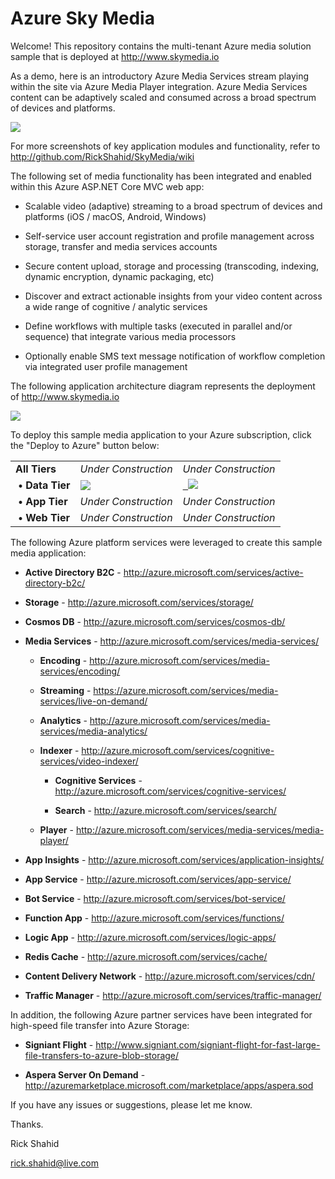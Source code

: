 # Azure Sky Media

Welcome! This repository contains the multi-tenant Azure media solution sample that is deployed at http://www.skymedia.io

As a demo, here is an introductory Azure Media Services stream playing within the site via Azure Media Player integration. Azure Media Services content can be adaptively scaled and consumed across a broad spectrum of devices and platforms.

![](http://skystorage.azureedge.net/Snip01.ApplicationHome.png)

For more screenshots of key application modules and functionality, refer to http://github.com/RickShahid/SkyMedia/wiki

The following set of media functionality has been integrated and enabled within this Azure ASP.NET Core MVC web app:

* Scalable video (adaptive) streaming to a broad spectrum of devices and platforms (iOS / macOS, Android, Windows)

* Self-service user account registration and profile management across storage, transfer and media services accounts

* Secure content upload, storage and processing (transcoding, indexing, dynamic encryption, dynamic packaging, etc)

* Discover and extract actionable insights from your video content across a wide range of cognitive / analytic services

* Define workflows with multiple tasks (executed in parallel and/or sequence) that integrate various media processors

* Optionally enable SMS text message notification of workflow completion via integrated user profile management

The following application architecture diagram represents the deployment of http://www.skymedia.io

![](http://skystorage.azureedge.net/Snip02.ApplicationArchitecture.png)

To deploy this sample media application to your Azure subscription, click the "Deploy to Azure" button below:

<table>
  <tr>
    <td>
      <b>All Tiers</b>
    </td>
    <td>
      <i>Under Construction</i>
    </td>
    <td>
      <i>Under Construction</i>
    </td>
  </tr>
  <tr>
    <td>
      &nbsp;<b>&bull; Data Tier</b>
    </td>
    <td>
      <a href="https://portal.azure.com/#create/Microsoft.Template/uri/https%3A%2F%2Fraw.githubusercontent.com%2FRickShahid%2FSkyMedia%2Fmaster%2FResourceManager%2FTemplate.DataTier.json" title="Deploy Data Tier" target="_blank">
        <img src="http://azuredeploy.net/deploybutton.png">
      </a>
    </td>
    <td>
      <a href="http://armviz.io/#/?load=https%3A%2F%2Fraw.githubusercontent.com%2FRickShahid%2FSkyMedia%2Fmaster%2FResourceManager%2FTemplate.DataTier.json" title="Visualize Data Tier" target="_blank">
        <img src="http://armviz.io/visualizebutton.png">
      </a>
    </td>
  </tr>
  <tr>
    <td>
      &nbsp;<b>&bull; App Tier</b>
    </td>
    <td>
      <i>Under Construction</i>
    </td>
    <td>
      <i>Under Construction</i>
    </td>
  </tr>
  <tr>
    <td>
      &nbsp;<b>&bull; Web Tier</b>
    </td>
    <td>
      <i>Under Construction</i>
    </td>
    <td>
      <i>Under Construction</i>
    </td>
  </tr>
</table>

The following Azure platform services were leveraged to create this sample media application:

* **Active Directory B2C** - http://azure.microsoft.com/services/active-directory-b2c/

* **Storage** - http://azure.microsoft.com/services/storage/

* **Cosmos DB** - http://azure.microsoft.com/services/cosmos-db/

* **Media Services** - http://azure.microsoft.com/services/media-services/

  * **Encoding** - http://azure.microsoft.com/services/media-services/encoding/

  * **Streaming** - https://azure.microsoft.com/services/media-services/live-on-demand/
  
  * **Analytics** - http://azure.microsoft.com/services/media-services/media-analytics/

  * **Indexer** - http://azure.microsoft.com/services/cognitive-services/video-indexer/

    * **Cognitive Services** - http://azure.microsoft.com/services/cognitive-services/

    * **Search** - http://azure.microsoft.com/services/search/

  * **Player** - http://azure.microsoft.com/services/media-services/media-player/

* **App Insights** - http://azure.microsoft.com/services/application-insights/

* **App Service** - http://azure.microsoft.com/services/app-service/

* **Bot Service** - http://azure.microsoft.com/services/bot-service/

* **Function App** - http://azure.microsoft.com/services/functions/

* **Logic App** - http://azure.microsoft.com/services/logic-apps/

* **Redis Cache** - http://azure.microsoft.com/services/cache/

* **Content Delivery Network** - http://azure.microsoft.com/services/cdn/

* **Traffic Manager** - http://azure.microsoft.com/services/traffic-manager/

In addition, the following Azure partner services have been integrated for high-speed file transfer into Azure Storage:

* **Signiant Flight** - http://www.signiant.com/signiant-flight-for-fast-large-file-transfers-to-azure-blob-storage/

* **Aspera Server On Demand** - http://azuremarketplace.microsoft.com/marketplace/apps/aspera.sod

If you have any issues or suggestions, please let me know.

Thanks.

Rick Shahid

rick.shahid@live.com
